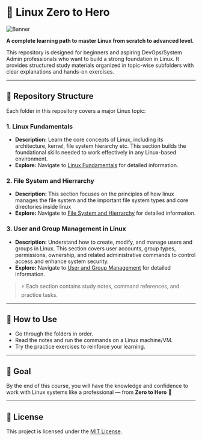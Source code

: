 
# 🐧 Linux Zero to Hero

<img src="https://github.com/bhuvan-raj/Linux-Zero-to-Hero/blob/main/assets/logo.png" alt="Banner" />

**A complete learning path to master Linux from scratch to advanced level.**

This repository is designed for beginners and aspiring DevOps/System Admin professionals who want to build a strong foundation in Linux. It provides structured study materials organized in topic-wise subfolders with clear explanations and hands-on exercises.

---

## 📁 Repository Structure

Each folder in this repository covers a major Linux topic:

### 1. Linux Fundamentals
* **Description:** Learn the core concepts of Linux, including its architecture, kernel, file system hierarchy etc. This section builds the foundational skills needed to work effectively in any Linux-based environment.
* **Explore:** Navigate to [Linux Fundamentals](./Linux-Fundamentals/) for detailed information.

### 2. File System and Hierrarchy
* **Description:** This section focuses on the principles of how linux manages the file system and the important file system types and core directories inside linux
* **Explore:** Navigate to [File System and Hierrarchy](./File%20System%20and%Hierrarchy/) for detailed information.



### 3. User and Group Management in Linux
* **Description:** Understand how to create, modify, and manage users and groups in Linux. This section covers user accounts, group types, permissions, ownership, and related administrative commands to control access and enhance system security.
* **Explore:** Navigate to [User and Group Management](./User%20and%20Group%20Management/) for detailed information.




> ⚡️ Each section contains study notes, command references, and practice tasks.

---

## 📌 How to Use

* Go through the folders in order.
* Read the notes and run the commands on a Linux machine/VM.
* Try the practice exercises to reinforce your learning.

---

## 🎯 Goal

By the end of this course, you will have the knowledge and confidence to work with Linux systems like a professional — from **Zero to Hero** 💪

---

## 📄 License

This project is licensed under the [MIT License](./LICENSE).

